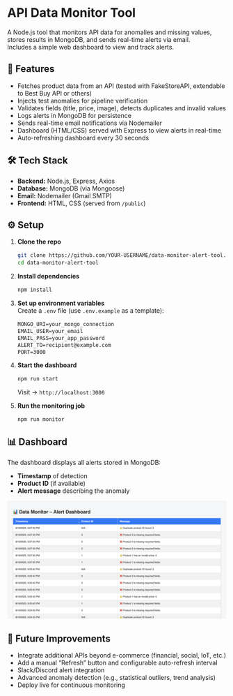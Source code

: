 # API Data Monitor Tool

A Node.js tool that monitors API data for anomalies and missing values, stores results in MongoDB, and sends real-time alerts via email.  
Includes a simple web dashboard to view and track alerts.

## 🚀 Features
- Fetches product data from an API (tested with FakeStoreAPI, extendable to Best Buy API or others)
- Injects test anomalies for pipeline verification
- Validates fields (title, price, image), detects duplicates and invalid values
- Logs alerts in MongoDB for persistence
- Sends real-time email notifications via Nodemailer
- Dashboard (HTML/CSS) served with Express to view alerts in real-time
- Auto-refreshing dashboard every 30 seconds

## 🛠 Tech Stack
- **Backend:** Node.js, Express, Axios  
- **Database:** MongoDB (via Mongoose)  
- **Email:** Nodemailer (Gmail SMTP)  
- **Frontend:** HTML, CSS (served from `/public`)  

## ⚙️ Setup

1. **Clone the repo**
   ```bash
   git clone https://github.com/YOUR-USERNAME/data-monitor-alert-tool.git
   cd data-monitor-alert-tool

   ```

2. **Install dependencies**
   ```bash
   npm install
   ```

3. **Set up environment variables**  
   Create a `.env` file (use `.env.example` as a template):
   ```env
   MONGO_URI=your_mongo_connection
   EMAIL_USER=your_email
   EMAIL_PASS=your_app_password
   ALERT_TO=recipient@example.com
   PORT=3000
   ```

4. **Start the dashboard**
   ```bash
   npm run start
   ```
   Visit → `http://localhost:3000`

5. **Run the monitoring job**
   ```bash
   npm run monitor
   ```

## 📊 Dashboard
The dashboard displays all alerts stored in MongoDB:  
- **Timestamp** of detection  
- **Product ID** (if available)  
- **Alert message** describing the anomaly  

![Dashboard Screenshot](./public/screenshot.png)

## 🔮 Future Improvements
- Integrate additional APIs beyond e-commerce (financial, social, IoT, etc.)
- Add a manual “Refresh” button and configurable auto-refresh interval
- Slack/Discord alert integration
- Advanced anomaly detection (e.g., statistical outliers, trend analysis)
- Deploy live for continuous monitoring
